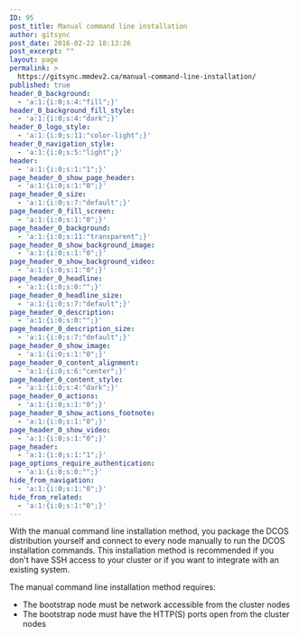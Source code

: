 ```yaml
---
ID: 95
post_title: Manual command line installation
author: gitsync
post_date: 2016-02-22 18:13:26
post_excerpt: ""
layout: page
permalink: >
  https://gitsync.mmdev2.ca/manual-command-line-installation/
published: true
header_0_background:
  - 'a:1:{i:0;s:4:"fill";}'
header_0_background_fill_style:
  - 'a:1:{i:0;s:4:"dark";}'
header_0_logo_style:
  - 'a:1:{i:0;s:11:"color-light";}'
header_0_navigation_style:
  - 'a:1:{i:0;s:5:"light";}'
header:
  - 'a:1:{i:0;s:1:"1";}'
page_header_0_show_page_header:
  - 'a:1:{i:0;s:1:"0";}'
page_header_0_size:
  - 'a:1:{i:0;s:7:"default";}'
page_header_0_fill_screen:
  - 'a:1:{i:0;s:1:"0";}'
page_header_0_background:
  - 'a:1:{i:0;s:11:"transparent";}'
page_header_0_show_background_image:
  - 'a:1:{i:0;s:1:"0";}'
page_header_0_show_background_video:
  - 'a:1:{i:0;s:1:"0";}'
page_header_0_headline:
  - 'a:1:{i:0;s:0:"";}'
page_header_0_headline_size:
  - 'a:1:{i:0;s:7:"default";}'
page_header_0_description:
  - 'a:1:{i:0;s:0:"";}'
page_header_0_description_size:
  - 'a:1:{i:0;s:7:"default";}'
page_header_0_show_image:
  - 'a:1:{i:0;s:1:"0";}'
page_header_0_content_alignment:
  - 'a:1:{i:0;s:6:"center";}'
page_header_0_content_style:
  - 'a:1:{i:0;s:4:"dark";}'
page_header_0_actions:
  - 'a:1:{i:0;s:1:"0";}'
page_header_0_show_actions_footnote:
  - 'a:1:{i:0;s:1:"0";}'
page_header_0_show_video:
  - 'a:1:{i:0;s:1:"0";}'
page_header:
  - 'a:1:{i:0;s:1:"1";}'
page_options_require_authentication:
  - 'a:1:{i:0;s:0:"";}'
hide_from_navigation:
  - 'a:1:{i:0;s:1:"0";}'
hide_from_related:
  - 'a:1:{i:0;s:1:"0";}'
---
```

With the manual command line installation method, you package the DCOS distribution yourself and connect to every node manually to run the DCOS installation commands. This installation method is recommended if you don't have SSH access to your cluster or if you want to integrate with an existing system.

The manual command line installation method requires:

*   The bootstrap node must be network accessible from the cluster nodes 
*   The bootstrap node must have the HTTP(S) ports open from the cluster nodes